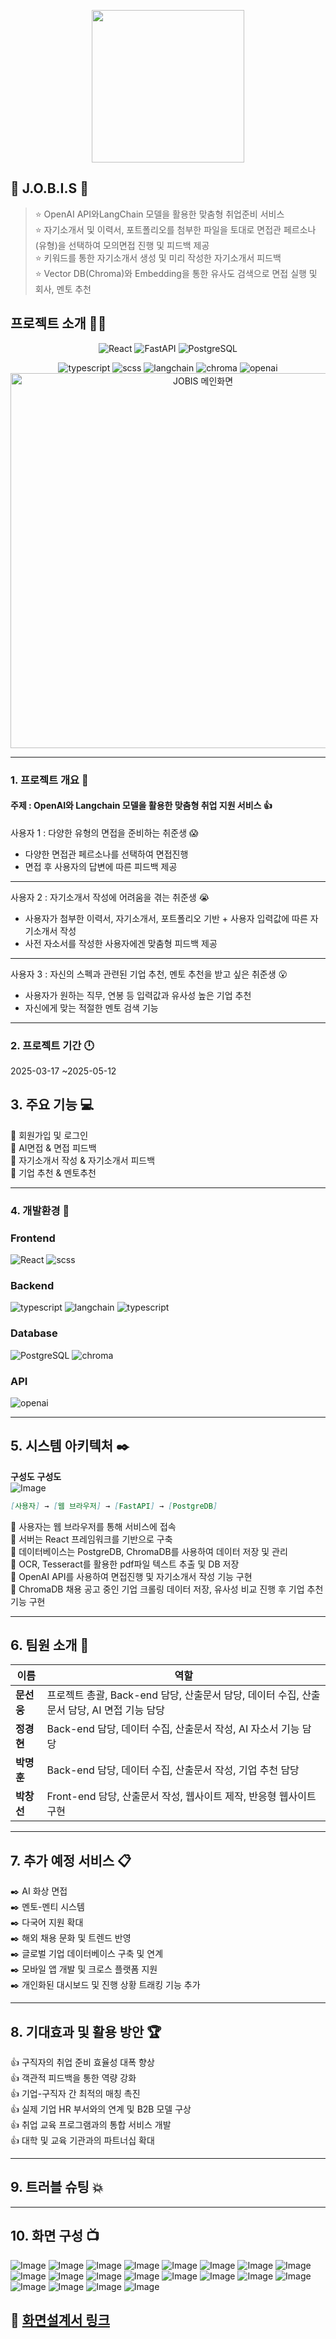 <p align="center">
  <img width="244" src="https://github.com/user-attachments/assets/253edd78-ab41-4670-9228-683c55d5affc">
</p>


## :star2: J.O.B.I.S :star2:
> :star: OpenAI API와LangChain 모델을 활용한 맞춤형 취업준비 서비스<br>
:star: 자기소개서 및 이력서, 포트폴리오를 첨부한 파일을 토대로 면접관 페르소나(유형)을 선택하여 모의면접 진행 및 피드백 제공<br>
:star: 키워드를 통한 자기소개서 생성 및 미리 작성한 자기소개서 피드백<br>
:star: Vector DB(Chroma)와 Embedding을 통한 유사도 검색으로 면접 실행 및 회사, 멘토 추천 <br>
## 프로젝트 소개 ✍🏻
<p align="center">
 <img src="https://img.shields.io/badge/React-v18.2.0-9cf?logo=React" alt="React" />
  <img src="https://img.shields.io/badge/FastAPI-v0.115.9-009688?logo=fastapi" alt="FastAPI" />
  <img src="https://img.shields.io/badge/PostgreSQL-v13.10-blue?logo=Postgresql" alt="PostgreSQL"/>
</p>
<p align="center">
  <img src="https://img.shields.io/badge/TypeScript-v5.3.3-3178C6?logo=typescript&logoColor=white" alt="typescript" />
  <img src="https://img.shields.io/badge/SCSS-v1.62.1-CC6699?logo=sass&logoColor=white" alt="scss" />
  <img src="https://img.shields.io/badge/LangChain-⚡-green?logo=python" alt="langchain"/>
  <img src="https://img.shields.io/badge/Chroma-VectorDB-yellow?logo=databricks" alt="chroma"/>
  <img src="https://img.shields.io/badge/OpenAI-API-black?logo=openai&logoColor=white" alt="openai"/>
  <a>
    <img width="600" src="https://github.com/user-attachments/assets/8f830045-62df-4a3f-a1c5-f60534805662" alt="JOBIS 메인화면" />
  </a>
</p>

---
### 1. 프로젝트 개요 📄
#### 주제 : OpenAI와 Langchain 모델을 활용한 맞춤형 취업 지원 서비스 :thumbsup:


사용자 1 : 다양한 유형의 면접을 준비하는 취준생 :scream:
- 다양한 면접관 페르소나를 선택하여 면접진행
- 면접 후 사용자의 답변에 따른 피드백 제공
---
사용자 2 : 자기소개서 작성에 어려움을 겪는 취준생 :sob:
- 사용자가 첨부한 이력서, 자기소개서, 포트폴리오 기반 + 사용자 입력값에 따른 자기소개서 작성
- 사전 자소서를 작성한 사용자에겐 맞춤형 피드백 제공
---
사용자 3 : 자신의 스펙과 관련된 기업 추천, 멘토 추천을 받고 싶은 취준생 :open_mouth:
- 사용자가 원하는 직무, 연봉 등 입력값과 유사성 높은 기업 추천
- 자신에게 맞는 적절한 멘토 검색 기능
  
---
### 2. 프로젝트 기간 🕛

2025-03-17 ~2025-05-12

## 3. 주요 기능 :computer:

:floppy_disk: 회원가입 및 로그인 <br>
:floppy_disk: AI면접 & 면접 피드백 <br>
:floppy_disk: 자기소개서 작성 & 자기소개서 피드백 <br>
:floppy_disk: 기업 추천 & 멘토추천 <br>

---

### 4. 개발환경  :open_file_folder:
### Frontend
<p align="left">
 <img src="https://img.shields.io/badge/React-v18.2.0-9cf?logo=React" alt="React" />
 <img src="https://img.shields.io/badge/SCSS-v1.62.1-CC6699?logo=sass&logoColor=white" alt="scss" />
</p>

### Backend
<p align="left">
 <img src="https://img.shields.io/badge/TypeScript-v5.3.3-3178C6?logo=typescript&logoColor=white" alt="typescript" />
 <img src="https://img.shields.io/badge/LangChain-⚡-green?logo=python" alt="langchain"/>
 <img src="https://img.shields.io/badge/TypeScript-v5.3.3-3178C6?logo=typescript&logoColor=white" alt="typescript" />
</p>

### Database
<p align="left">
<img src="https://img.shields.io/badge/PostgreSQL-v13.10-blue?logo=Postgresql" alt="PostgreSQL"/>
<img src="https://img.shields.io/badge/Chroma-VectorDB-yellow?logo=databricks" alt="chroma"/>
</p>

### API
<p align="left">
 <img src="https://img.shields.io/badge/OpenAI-API-black?logo=openai&logoColor=white" alt="openai"/>
</p>

---

## 5. 시스템 아키텍처 :black_nib:

**구성도**
**구성도**<br>
![Image](https://github.com/user-attachments/assets/ddd73dc8-6748-4c6d-bac6-f457117c0e8e)
```md
[사용자] → [웹 브라우저] → [FastAPI] → [PostgreDB]
```
:pushpin: 사용자는 웹 브라우저를 통해 서비스에 접속 <br> 
:pushpin: 서버는 React 프레임워크를 기반으로 구축 <br>
:pushpin: 데이터베이스는 PostgreDB, ChromaDB를 사용하여 데이터 저장 및 관리 <br>
:pushpin: OCR, Tesseract를 활용한 pdf파일 텍스트 추출 및 DB 저장 <br>
:pushpin: OpenAI API를 사용하여 면접진행 및 자기소개서 작성 기능 구현 <br>
:pushpin: ChromaDB 채용 공고 중인 기업 크롤링 데이터 저장, 유사성 비교 진행 후 기업 추천 기능 구현 <br>

---

## 6. 팀원 소개 :raising_hand:

| 이름 | 역할 |
|------|------|
| **문선웅** | 프로젝트 총괄, Back-end 담당, 산출문서 담당, 데이터 수집, 산출문서 담당, AI 면접 기능 담당 |
| **정경현** | Back-end 담당, 데이터 수집, 산출문서 작성, AI 자소서 기능 담당 |
| **박명훈** | Back-end 담당, 데이터 수집, 산출문서 작성, 기업 추천 담당 |
| **박창선** | Front-end 담당, 산출문서 작성, 웹사이트 제작, 반응형 웹사이트 구현 |



---

## 7. 추가 예정 서비스  :clipboard:

:black_nib: AI 화상 면접 <br>
:black_nib: 멘토-멘티 시스템 <br>
:black_nib: 다국어 지원 확대 <br>
:black_nib: 해외 채용 문화 및 트렌드 반영 <br>
:black_nib: 글로벌 기업 데이터베이스 구축 및 연계 <br>
:black_nib: 모바일 앱 개발 및 크로스 플랫폼 지원 <br>
:black_nib: 개인화된 대시보드 및 진행 상황 트래킹 기능 추가
  
---

## 8. 기대효과 및 활용 방안 :trophy:

:thumbsup: 구직자의 취업 준비 효율성 대폭 향상 <br>
:thumbsup: 객관적 피드백을 통한 역량 강화 <br>
:thumbsup: 기업-구직자 간 최적의 매칭 촉진 <br>
:thumbsup: 실제 기업 HR 부서와의 연계 및 B2B 모델 구상 <br>
:thumbsup: 취업 교육 프로그램과의 통합 서비스 개발 <br>
:thumbsup: 대학 및 교육 기관과의 파트너십 확대 <br>

---
## 9. 트러블 슈팅 :boom:

---
## 10. 화면 구성 :tv:
![Image](https://github.com/user-attachments/assets/3dbaabb1-d75b-431f-bd48-5bdfc2013f99)
![Image](https://github.com/user-attachments/assets/88234b55-e8b9-4654-a9c7-152240c129f1)
![Image](https://github.com/user-attachments/assets/6aea6ef1-dcfe-40d4-b715-cca10deeeb9b)
![Image](https://github.com/user-attachments/assets/d4ab22cf-79bd-4a07-9369-a240d189560e)
![Image](https://github.com/user-attachments/assets/c8040d31-8501-42c9-8a74-ece37bdd31e4)
![Image](https://github.com/user-attachments/assets/56d378ff-c5dc-4ef3-8fc8-99e9ccbd7e9a)
![Image](https://github.com/user-attachments/assets/8fc450bc-d5ef-4382-91d6-4454662854c8)
![Image](https://github.com/user-attachments/assets/31f084cf-4cf9-469e-a81b-a6e95d0d38df)
![Image](https://github.com/user-attachments/assets/382df42a-8e9d-42d1-87e8-d0102e738eb3)
![Image](https://github.com/user-attachments/assets/61b61c9f-7070-4a01-ba13-75e2128035ab)
![Image](https://github.com/user-attachments/assets/7012ff5d-76c0-4cbe-89f8-97ab34887ff1)
![Image](https://github.com/user-attachments/assets/06b5fdbc-426b-43df-bc9b-a32fc0f1e085)
![Image](https://github.com/user-attachments/assets/8992cc64-4369-4467-8483-58d10b249c63)
![Image](https://github.com/user-attachments/assets/70ed4f0b-7eec-4e0d-a8d1-dad8abf7c6c6)
![Image](https://github.com/user-attachments/assets/37b618e3-eeda-4f12-9289-c4736d001607)
![Image](https://github.com/user-attachments/assets/f7c69bff-db15-499b-9128-156451273ac8)
![Image](https://github.com/user-attachments/assets/d6c9b54c-419c-4cf2-a06f-5d265105dcca)
![Image](https://github.com/user-attachments/assets/c650ee66-ec7b-4f1a-8bcf-5d075b37ac4f)
![Image](https://github.com/user-attachments/assets/42454b83-6a64-4102-b5a3-7a2ed0a5c1e3)
![Image](https://github.com/user-attachments/assets/756fd06a-28a6-4569-9573-8cda62204743)

:link: [화면설계서 링크](https://www.figma.com/design/PkABMn1ZnHp2tuFcA8yRcM/-%EA%B8%B0%ED%9A%8D-%ED%99%94%EB%A9%B4%EC%84%A4%EA%B3%84%EC%84%9C-%ED%85%9C%ED%94%8C%EB%A6%BF-UX-UI-Wireframe-Template-KOR--UX-UI--Community-?node-id=0-1&p=f)
---


